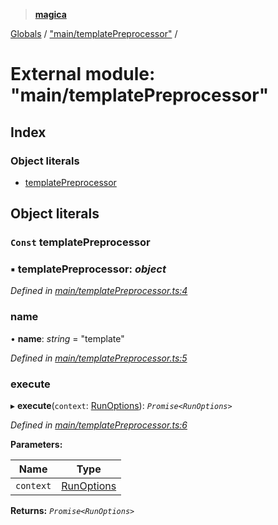 > **[magica](../README.md)**

[Globals](../README.md) / ["main/templatePreprocessor"](_main_templatepreprocessor_.md) /

# External module: "main/templatePreprocessor"

## Index

### Object literals

* [templatePreprocessor](_main_templatepreprocessor_.md#const-templatepreprocessor)

## Object literals

### `Const` templatePreprocessor

### ▪ **templatePreprocessor**: *object*

*Defined in [main/templatePreprocessor.ts:4](https://github.com/cancerberoSgx/magica/blob/f07fbfd/src/main/templatePreprocessor.ts#L4)*

###  name

• **name**: *string* = "template"

*Defined in [main/templatePreprocessor.ts:5](https://github.com/cancerberoSgx/magica/blob/f07fbfd/src/main/templatePreprocessor.ts#L5)*

###  execute

▸ **execute**(`context`: [RunOptions](../interfaces/_types_.runoptions.md)): *`Promise<RunOptions>`*

*Defined in [main/templatePreprocessor.ts:6](https://github.com/cancerberoSgx/magica/blob/f07fbfd/src/main/templatePreprocessor.ts#L6)*

**Parameters:**

Name | Type |
------ | ------ |
`context` | [RunOptions](../interfaces/_types_.runoptions.md) |

**Returns:** *`Promise<RunOptions>`*